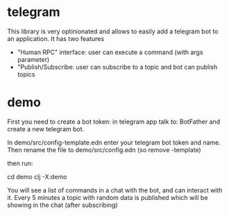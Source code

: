 # telegram

This library is very optinionated and allows to easily add a telegram bot to an application.
It has two features
- "Human RPC" interface: user can execute a command (with args parameter)
- "Publish/Subscribe: user can subscribe to a topic and bot can publish topics


# demo

First you need to create a bot token: in telegram app talk to: BotFather and create a new telegram bot.

In demo/src/config-template.edn enter your telegram bot token and name.
Then rename the file to demo/src/config.edn (so remove -template)

then run:

  cd demo
  clj -X:demo

You will see a list of commands in a chat with the bot, and can interact with it. Every 5 minutes a topic with random data is published which will be
showing in the chat (after subscribing)







